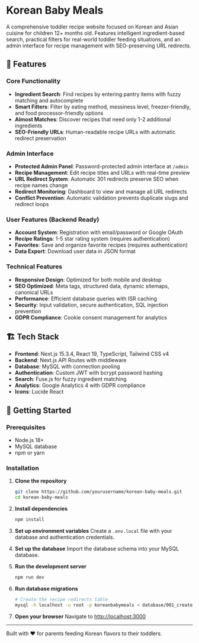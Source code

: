 # Korean Baby Meals

A comprehensive toddler recipe website focused on Korean and Asian cuisine for children 12+ months old. Features intelligent ingredient-based search, practical filters for real-world toddler feeding situations, and an admin interface for recipe management with SEO-preserving URL redirects.

## 🌟 Features

### Core Functionality
- **Ingredient Search**: Find recipes by entering pantry items with fuzzy matching and autocomplete
- **Smart Filters**: Filter by eating method, messiness level, freezer-friendly, and food processor-friendly options
- **Almost Matches**: Discover recipes that need only 1-2 additional ingredients
- **SEO-Friendly URLs**: Human-readable recipe URLs with automatic redirect preservation

### Admin Interface
- **Protected Admin Panel**: Password-protected admin interface at `/admin`
- **Recipe Management**: Edit recipe titles and URLs with real-time preview
- **URL Redirect System**: Automatic 301 redirects preserve SEO when recipe names change
- **Redirect Monitoring**: Dashboard to view and manage all URL redirects
- **Conflict Prevention**: Automatic validation prevents duplicate slugs and redirect loops

### User Features (Backend Ready)
- **Account System**: Registration with email/password or Google OAuth
- **Recipe Ratings**: 1-5 star rating system (requires authentication)
- **Favorites**: Save and organize favorite recipes (requires authentication)
- **Data Export**: Download user data in JSON format

### Technical Features
- **Responsive Design**: Optimized for both mobile and desktop
- **SEO Optimized**: Meta tags, structured data, dynamic sitemaps, canonical URLs
- **Performance**: Efficient database queries with ISR caching
- **Security**: Input validation, secure authentication, SQL injection prevention
- **GDPR Compliance**: Cookie consent management for analytics

## 🏗️ Tech Stack

- **Frontend**: Next.js 15.3.4, React 19, TypeScript, Tailwind CSS v4
- **Backend**: Next.js API Routes with middleware
- **Database**: MySQL with connection pooling
- **Authentication**: Custom JWT with bcrypt password hashing
- **Search**: Fuse.js for fuzzy ingredient matching
- **Analytics**: Google Analytics 4 with GDPR compliance
- **Icons**: Lucide React

## 🚀 Getting Started

### Prerequisites
- Node.js 18+ 
- MySQL database
- npm or yarn

### Installation

1. **Clone the repository**
   ```bash
   git clone https://github.com/yourusername/korean-baby-meals.git
   cd korean-baby-meals
   ```

2. **Install dependencies**
   ```bash
   npm install
   ```

3. **Set up environment variables**
   Create a `.env.local` file with your database and authentication credentials.

4. **Set up the database**
   Import the database schema into your MySQL database.

5. **Run the development server**
   ```bash
   npm run dev
   ```

6. **Run database migrations**
   ```bash
   # Create the recipe redirects table
   mysql -h localhost -u root -p koreanbabymeals < database/001_create_recipe_redirects.sql
   ```

7. **Open your browser**
   Navigate to [http://localhost:3000](http://localhost:3000)


---

Built with ❤️ for parents feeding Korean flavors to their toddlers.
